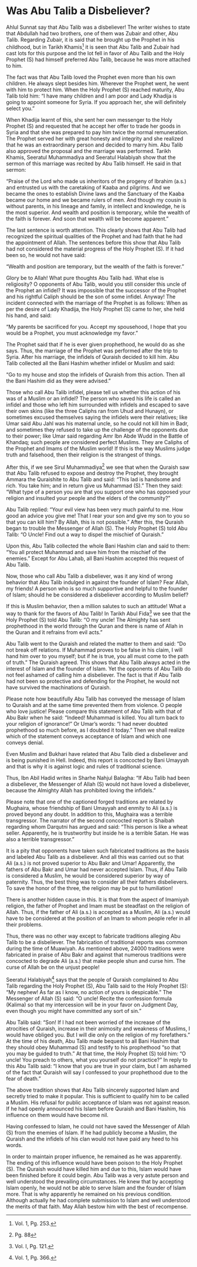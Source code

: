 Was Abu Talib a Disbeliever?
============================

Ahlul Sunnat say that Abu Talib was a disbeliever! The writer wishes to
state that Abdullah had two brothers, one of them was Zubair and other,
Abu Talib. Regarding Zubair, it is said that he brought up the Prophet
in his childhood, but in Tarikh Khamis[^1] it is seen that Abu Talib and
Zubair had cast lots for this purpose and the lot fell in favor of Abu
Talib and the Holy Prophet (S) had himself preferred Abu Talib, because
he was more attached to him.

The fact was that Abu Talib loved the Prophet even more than his own
children. He always slept besides him. Wherever the Prophet went, he
went with him to protect him. When the Holy Prophet (S) reached
maturity, Abu Talib told him: “I have many children and I am poor and
Lady Khadija is going to appoint someone for Syria. If you approach her,
she will definitely select you.”

When Khadija learnt of this, she sent her own messenger to the Holy
Prophet (S) and requested that he accept her offer to trade her goods in
Syria and that she was prepared to pay him twice the normal
remuneration. The Prophet served her with great honesty and integrity
and she realized that he was an extraordinary person and decided to
marry him. Abu Talib also approved the proposal and the marriage was
performed. Tarikh Khamis, Seeratul Muhammadiya and Seeratul Halabiyah
show that the sermon of this marriage was recited by Abu Talib himself.
He said in that sermon:

“Praise of the Lord who made us inheritors of the progeny of Ibrahim
(a.s.) and entrusted us with the caretaking of Kaaba and pilgrims. And
we became the ones to establish Divine laws and the Sanctuary of the
Kaaba became our home and we became rulers of men. And though my cousin
is without parents, in his lineage and family, in intellect and
knowledge, he is the most superior. And wealth and position is
temporary, while the wealth of the faith is forever. And soon that
wealth will be become apparent.”

The last sentence is worth attention. This clearly shows that Abu Talib
had recognized the spiritual qualities of the Prophet and had faith that
he had the appointment of Allah. The sentences before this show that Abu
Talib had not considered the material progress of the Holy Prophet (S).
If it had been so, he would not have said:

“Wealth and position are temporary, but the wealth of the faith is
forever.”

Glory be to Allah! What pure thoughts Abu Talib had. What else is
religiosity? O opponents of Abu Talib, would you still consider this
uncle of the Prophet an infidel? It was impossible that the successor of
the Prophet and his rightful Caliph should be the son of some infidel.
Anyway! The incident connected with the marriage of the Prophet is as
follows: When as per the desire of Lady Khadija, the Holy Prophet (S)
came to her, she held his hand, and said:

“My parents be sacrificed for you. Accept my spousehood, I hope that you
would be a Prophet, you must acknowledge my favor.”

The Prophet said that if he is ever given prophethood, he would do as
she says. Thus, the marriage of the Prophet was performed after the trip
to Syria. After his marriage, the infidels of Quraish decided to kill
him. Abu Talib collected all the Bani Hashim whether infidel or Muslim
and said:

“Go to my house and stop the infidels of Quraish from this action. Then
all the Bani Hashim did as they were advised.”

Those who call Abu Talib infidel, please tell us whether this action of
his was of a Muslim or an infidel? The person who saved his life is
called an infidel and those who left him surrounded with infidels and
escaped to save their own skins (like the three Caliphs ran from Uhud
and Hunayn), or sometimes excused themselves saying the infidels were
their relatives; like Umar said Abu Jahl was his maternal uncle, so he
could not kill him in Badr, and sometimes they refused to take up the
challenge of the opponents due to their power; like Umar said regarding
Amr Ibn Abde Wudd in the Battle of Khandaq; such people are considered
perfect Muslims. They are Caliphs of the Prophet and Imams of the Muslim
world! If this is the way Muslims judge truth and falsehood, then their
religion is the strangest of things.

After this, if we see Sirul Muhammadiya[^2] we see that when the Quraish
saw that Abu Talib refused to expose and destroy the Prophet, they
brought Ammara the Quraishite to Abu Talib and said: “This lad is
handsome and rich. You take him; and in return give us Muhammad (S).”
Then they said: “What type of a person you are that you support one who
has opposed your religion and insulted your people and the elders of the
community?”

Abu Talib replied: “Your evil view has been very much painful to me. How
good an advice you give me! That I rear your son and give my son to you
so that you can kill him? By Allah, this is not possible.” After this,
the Quraish began to trouble the Messenger of Allah (S). The Holy
Prophet (S) told Abu Talib: “O Uncle! Find out a way to dispel the
mischief of Quraish.”

Upon this, Abu Talib collected the whole Bani Hashim clan and said to
them: “You all protect Muhammad and save him from the mischief of the
enemies.” Except for Abu Lahab, all Bani Hashim accepted this request of
Abu Talib.

Now, those who call Abu Talib a disbeliever, was it any kind of wrong
behavior that Abu Talib indulged in against the founder of Islam? Fear
Allah, my friends! A person who is so much supportive and helpful to the
founder of Islam; should he be considered a disbeliever according to
Muslim belief?

If this is Muslim behavior, then a million salutes to such an attitude!
What a way to thank for the favors of Abu Talib! In Tarikh Abul Fida[^3]
we see that the Holy Prophet (S) told Abu Talib: “O my uncle! The
Almighty has sent prophethood in the world through the Quran and there
is name of Allah in the Quran and it refrains from evil acts.”

Abu Talib went to the Quraish and related the matter to them and said:
“Do not break off relations. If Muhammad proves to be false in his
claim, I will hand him over to you myself; but if he is true, you all
must come to the path of truth.” The Quraish agreed. This shows that Abu
Talib always acted in the interest of Islam and the founder of Islam.
Yet the opponents of Abu Talib do not feel ashamed of calling him a
disbeliever. The fact is that if Abu Talib had not been so protective
and defending for the Prophet, he would not have survived the
machinations of Quraish.

Please note how beautifully Abu Talib has conveyed the message of Islam
to Quraish and at the same time prevented them from violence. O people
who love justice! Please compare this statement of Abu Talib with that
of Abu Bakr when he said: “Indeed! Muhammad is killed. You all turn back
to your religion of ignorance!” Or Umar’s words: “I had never doubted
prophethood so much before, as I doubted it today.” Then we shall
realize which of the statement conveys acceptance of Islam and which one
conveys denial.

Even Muslim and Bukhari have related that Abu Talib died a disbeliever
and is being punished in Hell. Indeed, this report is concocted by Bani
Umayyah and that is why it is against logic and rules of traditional
science.

Thus, Ibn Abil Hadid writes in Sharhe Nahjul Balagha: “If Abu Talib had
been a disbeliever, the Messenger of Allah (S) would not have loved a
disbeliever, because the Almighty Allah has prohibited loving the
infidels.”

Please note that one of the captioned forged traditions are related by
Mughaira, whose friendship of Bani Umayyah and enmity to Ali (a.s.) is
proved beyond any doubt. In addition to this, Mughaira was a terrible
transgressor. The narrator of the second concocted report is Shaibah
regarding whom Darqutni has argued and said: “This person is like a
wheat seller. Apparently, he is trustworthy but inside he is a terrible
Satan. He was also a terrible transgressor.”

It is a pity that opponents have taken such fabricated traditions as the
basis and labeled Abu Talib as a disbeliever. And all this was carried
out so that Ali (a.s.) is not proved superior to Abu Bakr and Umar!
Apparently, the fathers of Abu Bakr and Umar had never accepted Islam.
Thus, if Abu Talib is considered a Muslim, he would be considered
superior by way of paternity. Thus, the best thing was to consider all
their fathers disbelievers. To save the honor of the three, the religion
may be put to humiliation!

There is another hidden cause in this. It is that from the aspect of
Imamiyah religion, the father of Prophet and Imam must be steadfast on
the religion of Allah. Thus, if the father of Ali (a.s.) is accepted as
a Muslim, Ali (a.s.) would have to be considered at the position of an
Imam to whom people refer in all their problems.

Thus, there was no other way except to fabricate traditions alleging Abu
Talib to be a disbeliever. The fabrication of traditional reports was
common during the time of Muawiyah. As mentioned above, 24000 traditions
were fabricated in praise of Abu Bakr and against that numerous
traditions were concocted to degrade Ali (a.s.) that make people shun
and curse him. The curse of Allah be on the unjust people!

Seeratul Halabiyah[^4] says that the people of Quraish complained to Abu
Talib regarding the Holy Prophet (S), Abu Talib said to the Holy Prophet
(S): “My nephew! As far as I know, no action of yours is despicable.”
The Messenger of Allah (S) said: “O uncle! Recite the confession formula
(Kalima) so that my intercession will be in your favor on Judgment Day,
even though you might have committed any sort of sin.”

Abu Talib said: “Son! If I had not been worried of the increase of the
atrocities of Quraish, increase in their animosity and weakness of
Muslims, I would have obliged you. But I will die only on the religion
of my forefathers.” At the time of his death, Abu Talib made bequest to
all Bani Hashim that they should obey Muhammad (S) and testify to his
prophethood “so that you may be guided to truth.” At that time, the Holy
Prophet (S) told him: “O uncle! You preach to others, what you yourself
do not practice?” In reply to this Abu Talib said: “I know that you are
true in your claim, but I am ashamed of the fact that Quraish will say I
confessed to your prophethood due to the fear of death.”

The above tradition shows that Abu Talib sincerely supported Islam and
secretly tried to make it popular. This is sufficient to qualify him to
be called a Muslim. His refusal for public acceptance of Islam was not
against reason. If he had openly announced his Islam before Quraish and
Bani Hashim, his influence on them would have become nil.

Having confessed to Islam, he could not have saved the Messenger of
Allah (S) from the enemies of Islam. If he had publicly become a Muslim,
the Quraish and the infidels of his clan would not have paid any heed to
his words.

In order to maintain proper influence, he remained as he was apparently.
The ending of this influence would have been poison to the Holy Prophet
(S). The Quraish would have killed him and due to this, Islam would have
been finished before it could begin. Abu Talib was a very astute person
and well understood the prevailing circumstances. He knew that by
accepting Islam openly, he would not be able to serve Islam and the
founder of Islam more. That is why apparently he remained on his
previous condition. Although actually he had complete submission to
Islam and well understood the merits of that faith. May Allah bestow him
with the best of recompense.

[^1]: Vol. 1, Pg. 253.

[^2]: Pg. 88

[^3]: Vol. I, Pg. 121.

[^4]: Vol. 1, Pg. 366.


